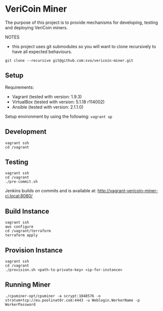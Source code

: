 # VeriCoin Miner

The purpose of this project is to provide mechanisms for developing, testing and deploying VeriCoin miners.

NOTES
- this project uses git submodules so you will want to clone recursively to have all expected behaviours.

`git clone --recursive git@github.com:svo/vericoin-miner.git`

## Setup

Requirements:
- Vagrant (tested with version: 1.9.3)
- VirtualBox (tested with version: 5.1.18 r114002)
- Ansible (tested with version: 2.1.1.0)

Setup environment by using the following: `vagrant up`

## Development

```
vagrant ssh
cd /vagrant
```

## Testing

```
vagrant ssh
cd /vagrant
./pre-commit.sh
```

Jenkins builds on commits and is available at: http://vagrant-vericoin-miner-ci.local:8080/

## Build Instance

```
vagrant ssh
aws configure
cd /vagrant/terraform
terraform apply
```

## Provision Instance

```
vagrant ssh
cd /vagrant
./provision.sh <path-to-private-key> <ip-for-instance>
```

## Running Miner

```
./cpuminer-opt/cpuminer -a scrypt:1048576 -o stratum+tcp://eu.poolinat0r.com:4443 -u Weblogin.WorkerName -p WorkerPassword
```
